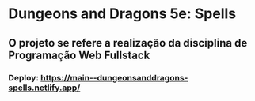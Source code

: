 # Dungeons and Dragons 5e: Spells

## O projeto se refere a realização da disciplina de Programação Web Fullstack

### Deploy: https://main--dungeonsanddragons-spells.netlify.app/
